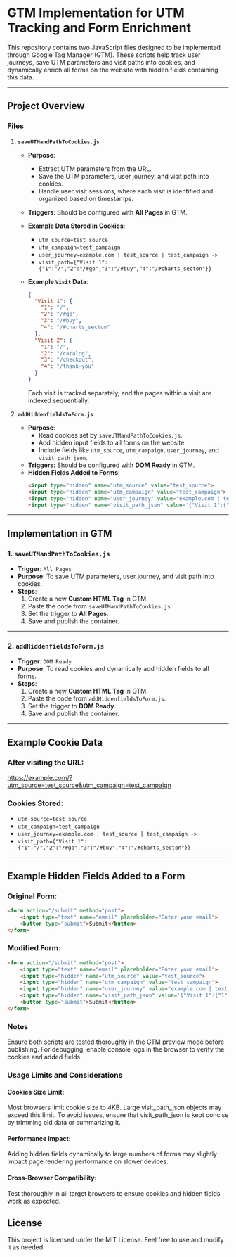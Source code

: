 # GTM Implementation for UTM Tracking and Form Enrichment

This repository contains two JavaScript files designed to be implemented through Google Tag Manager (GTM). These scripts help track user journeys, save UTM parameters and visit paths into cookies, and dynamically enrich all forms on the website with hidden fields containing this data.

---

## Project Overview

### Files

1. **`saveUTMandPathToCookies.js`**
   - **Purpose**: 
     - Extract UTM parameters from the URL.
     - Save the UTM parameters, user journey, and visit path into cookies.
     - Handle user visit sessions, where each visit is identified and organized based on timestamps.
   - **Triggers**: Should be configured with **All Pages** in GTM.
   - **Example Data Stored in Cookies**:
     - `utm_source=test_source`
     - `utm_campaign=test_campaign`
     - `user_journey=example.com | test_source | test_campaign ->`
     - `visit_path={"Visit 1":{"1":"/","2":"/#go","3":"/#buy","4":"/#charts_secton"}}`

   - **Example `Visit` Data**:
     ```json
     {
       "Visit 1": {
         "1": "/",
         "2": "/#go",
         "3": "/#buy",
         "4": "/#charts_secton"
       },
       "Visit 2": {
         "1": "/",
         "2": "/catalog",
         "3": "/checkout",
         "4": "/thank-you"
       }
     }
     ```
     Each visit is tracked separately, and the pages within a visit are indexed sequentially.
 

2. **`addHiddenfieldsToForm.js`**
   - **Purpose**:
     - Read cookies set by `saveUTMandPathToCookies.js`.
     - Add hidden input fields to all forms on the website.
     - Include fields like `utm_source`, `utm_campaign`, `user_journey`, and `visit_path_json`.
   - **Triggers**: Should be configured with **DOM Ready** in GTM.
   - **Hidden Fields Added to Forms**:
     ```html
     <input type="hidden" name="utm_source" value="test_source">
     <input type="hidden" name="utm_campaign" value="test_campaign">
     <input type="hidden" name="user_journey" value="example.com | test_source | test_campaign ->">
     <input type="hidden" name="visit_path_json" value='{"Visit 1":{"1":"/","2":"/#go","3":"/#buy"}}'>
     ```

---

## Implementation in GTM

### 1. `saveUTMandPathToCookies.js`
- **Trigger**: `All Pages`
- **Purpose**: To save UTM parameters, user journey, and visit path into cookies.
- **Steps**:
  1. Create a new **Custom HTML Tag** in GTM.
  2. Paste the code from `saveUTMandPathToCookies.js`.
  3. Set the trigger to **All Pages**.
  4. Save and publish the container.

---

### 2. `addHiddenfieldsToForm.js`
- **Trigger**: `DOM Ready`
- **Purpose**: To read cookies and dynamically add hidden fields to all forms.
- **Steps**:
  1. Create a new **Custom HTML Tag** in GTM.
  2. Paste the code from `addHiddenfieldsToForm.js`.
  3. Set the trigger to **DOM Ready**.
  4. Save and publish the container.

---

## Example Cookie Data

### After visiting the URL:
https://example.com/?utm_source=test_source&utm_campaign=test_campaign

### Cookies Stored:
- `utm_source=test_source`
- `utm_campaign=test_campaign`
- `user_journey=example.com | test_source | test_campaign ->`
- `visit_path={"Visit 1":{"1":"/","2":"/#go","3":"/#buy","4":"/#charts_secton"}}`

---

## Example Hidden Fields Added to a Form

### Original Form:
```html
<form action="/submit" method="post">
    <input type="text" name="email" placeholder="Enter your email">
    <button type="submit">Submit</button>
</form>
```
### Modified Form:
```html
<form action="/submit" method="post">
    <input type="text" name="email" placeholder="Enter your email">
    <input type="hidden" name="utm_source" value="test_source">
    <input type="hidden" name="utm_campaign" value="test_campaign">
    <input type="hidden" name="user_journey" value="example.com | test_source | test_campaign ->">
    <input type="hidden" name="visit_path_json" value='{"Visit 1":{"1":"/","2":"/#go","3":"/#buy","4":"/#charts_secton"}}'>
    <button type="submit">Submit</button>
</form>
```
### Notes
Ensure both scripts are tested thoroughly in the GTM preview mode before publishing.
For debugging, enable console logs in the browser to verify the cookies and added fields.


### Usage Limits and Considerations
#### Cookies Size Limit:
Most browsers limit cookie size to 4KB. Large visit_path_json objects may exceed this limit.
To avoid issues, ensure that visit_path_json is kept concise by trimming old data or summarizing it.

#### Performance Impact:
Adding hidden fields dynamically to large numbers of forms may slightly impact page rendering performance on slower devices.

#### Cross-Browser Compatibility:
Test thoroughly in all target browsers to ensure cookies and hidden fields work as expected.

## License
This project is licensed under the MIT License. Feel free to use and modify it as needed.

